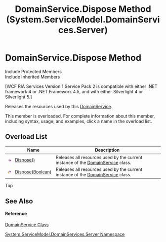 ﻿---
title: DomainService.Dispose Method  (System.ServiceModel.DomainServices.Server)
TOCTitle: Dispose Method
ms:assetid: Overload:System.ServiceModel.DomainServices.Server.DomainService.Dispose
ms:mtpsurl: https://msdn.microsoft.com/en-us/library/system.servicemodel.domainservices.server.domainservice.dispose(v=VS.91)
ms:contentKeyID: 28755635
ms.date: 01/27/2012
mtps_version: v=VS.91
f1_keywords:
- System.ServiceModel.DomainServices.Server.DomainService.Dispose
dev_langs:
- CSharp
- JScript
- VB
- FSharp
---

# DomainService.Dispose Method

Include Protected Members  
Include Inherited Members  

\[WCF RIA Services Version 1 Service Pack 2 is compatible with either .NET framework 4 or .NET Framework 4.5, and with either Silverlight 4 or Silverlight 5.\]

Releases the resources used by this [DomainService](ff422911\(v=vs.91\).md).

This member is overloaded. For complete information about this member, including syntax, usage, and examples, click a name in the overload list.

## Overload List

<table>
<thead>
<tr class="header">
<th> </th>
<th>Name</th>
<th>Description</th>
</tr>
</thead>
<tbody>
<tr class="odd">
<td><img src="images\Ff423329.pubmethod(en-us,VS.91).gif" title="Public method" alt="Public method" /></td>
<td><a href="ff422146(v=vs.91).md">Dispose()</a></td>
<td>Releases all resources used by the current instance of the <a href="ff422911(v=vs.91).md">DomainService</a> class.</td>
</tr>
<tr class="even">
<td><img src="images\Ff422600.protmethod(en-us,VS.91).gif" title="Protected method" alt="Protected method" /></td>
<td><a href="ff422574(v=vs.91).md">Dispose(Boolean)</a></td>
<td>Releases all resources used by the current instance of the <a href="ff422911(v=vs.91).md">DomainService</a> class.</td>
</tr>
</tbody>
</table>

Top

## See Also

#### Reference

[DomainService Class](ff422911\(v=vs.91\).md)

[System.ServiceModel.DomainServices.Server Namespace](ff423220\(v=vs.91\).md)

